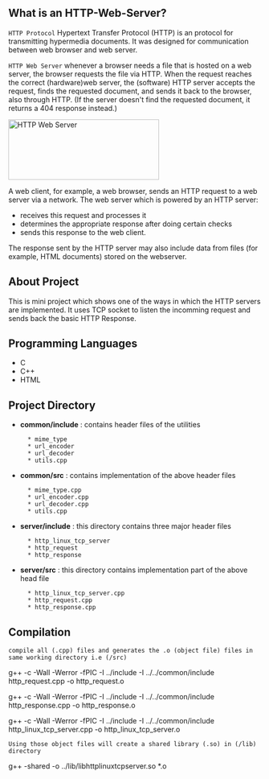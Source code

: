 ## What is an HTTP-Web-Server?
`HTTP Protocol` Hypertext Transfer Protocol (HTTP) is an protocol for transmitting hypermedia documents. It was designed for communication between web browser and web server.

`HTTP Web Server` whenever a browser needs a file that is hosted on a web server, the browser requests the file via HTTP. When the request reaches the correct (hardware)web server, the (software) HTTP server accepts the request, finds the requested document, and sends it back to the browser, also through HTTP. (If the server doesn't find the requested document, it returns a 404 response instead.) 

<img src="https://github.com/user-attachments/assets/bcbfe6c9-7777-43ab-8820-f39ef14d638f" alt="HTTP Web Server" width="300" height="120">


A web client, for example, a web browser, sends an HTTP request to a web server via a network. The web server which is powered by an HTTP server:
* receives this request and processes it
* determines the appropriate response after doing certain checks
* sends this response to the web client.

The response sent by the HTTP server may also include data from files (for example, HTML documents) stored on the webserver.

## About Project

This is mini project which shows one of the ways in which the HTTP servers are implemented. It uses TCP socket to listen the incomming request and 
sends back the basic HTTP Response. 

## Programming Languages
* C
* C++
* HTML

## Project Directory

* **common/include** : contains header files of the utilities

        * mime_type
        * url_encoder
        * url_decoder
        * utils.cpp
      
* **common/src** : contains implementation of the above header files

        * mime_type.cpp
        * url_encoder.cpp
        * url_decoder.cpp
        * utils.cpp

* **server/include** : this directory contains three major header files
  
        * http_linux_tcp_server
        * http_request
        * http_response

* **server/src** : this directory contains implementation part of the above head file

        * http_linux_tcp_server.cpp
        * http_request.cpp
        * http_response.cpp

## Compilation

`compile all (.cpp) files and generates the .o (object file) files in same working directory i.e (/src)`

g++ -c -Wall -Werror -fPIC -I ../include -I ../../common/include http_request.cpp -o http_request.o

g++ -c -Wall -Werror -fPIC -I ../include -I ../../common/include http_response.cpp -o http_response.o

g++ -c -Wall -Werror -fPIC -I ../include -I ../../common/include http_linux_tcp_server.cpp -o http_linux_tcp_server.o

`Using those object files will create a shared library (.so) in (/lib) directory`

g++ -shared -o ../lib/libhttplinuxtcpserver.so *.o

